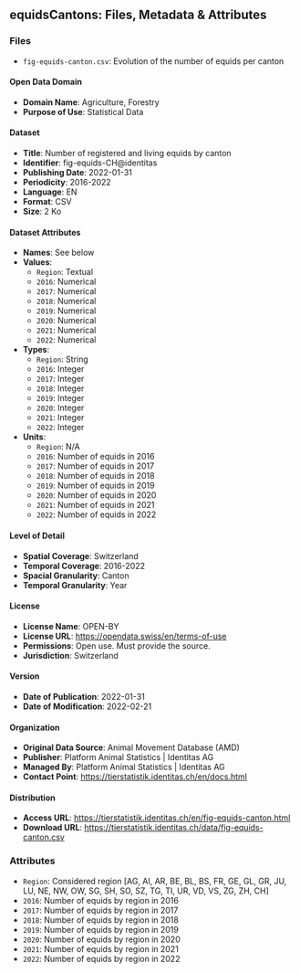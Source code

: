 ## equidsCantons: Files, Metadata & Attributes

### **Files**
- ```fig-equids-canton.csv```: Evolution of the number of equids per canton

#### Open Data Domain
- **Domain Name**: Agriculture, Forestry
- **Purpose of Use**: Statistical Data

#### Dataset
- **Title**: Number of registered and living equids by canton
- **Identifier**: fig-equids-CH@identitas
- **Publishing Date**: 2022-01-31
- **Periodicity**: 2016-2022
- **Language**: EN
- **Format**: CSV
- **Size**: 2 Ko

#### Dataset Attributes
- **Names**: See below
- **Values**:
  - ```Region```: Textual
  - ```2016```: Numerical
  - ```2017```: Numerical
  - ```2018```: Numerical
  - ```2019```: Numerical
  - ```2020```: Numerical
  - ```2021```: Numerical
  - ```2022```: Numerical
- **Types**:
  - ```Region```: String
  - ```2016```: Integer
  - ```2017```: Integer
  - ```2018```: Integer
  - ```2019```: Integer
  - ```2020```: Integer
  - ```2021```: Integer
  - ```2022```: Integer
- **Units**:
  - ```Region```: N/A
  - ```2016```: Number of equids in 2016
  - ```2017```: Number of equids in 2017
  - ```2018```: Number of equids in 2018
  - ```2019```: Number of equids in 2019
  - ```2020```: Number of equids in 2020
  - ```2021```: Number of equids in 2021
  - ```2022```: Number of equids in 2022

#### Level of Detail
- **Spatial Coverage**: Switzerland
- **Temporal Coverage**: 2016-2022
- **Spacial Granularity**: Canton
- **Temporal Granularity**: Year

#### License
- **License Name**: OPEN-BY
- **License URL**: https://opendata.swiss/en/terms-of-use
- **Permissions**: Open use. Must provide the source.
- **Jurisdiction**: Switzerland

#### Version
- **Date of Publication**: 2022-01-31
- **Date of Modification**: 2022-02-21

#### Organization
- **Original Data Source**: Animal Movement Database (AMD)
- **Publisher**: Platform Animal Statistics | Identitas AG
- **Managed By**: Platform Animal Statistics | Identitas AG
- **Contact Point**: https://tierstatistik.identitas.ch/en/docs.html

#### Distribution
- **Access URL**: https://tierstatistik.identitas.ch/en/fig-equids-canton.html
- **Download URL**: https://tierstatistik.identitas.ch/data/fig-equids-canton.csv

### Attributes

- ```Region```: Considered region [AG, AI, AR, BE, BL, BS, FR, GE, GL, GR, JU, LU, NE, NW, OW, SG, SH, SO, SZ, TG, TI, UR, VD, VS, ZG, ZH, CH]
- ```2016```: Number of equids by region in 2016
- ```2017```: Number of equids by region in 2017
- ```2018```: Number of equids by region in 2018
- ```2019```: Number of equids by region in 2019
- ```2020```: Number of equids by region in 2020
- ```2021```: Number of equids by region in 2021
- ```2022```: Number of equids by region in 2022
